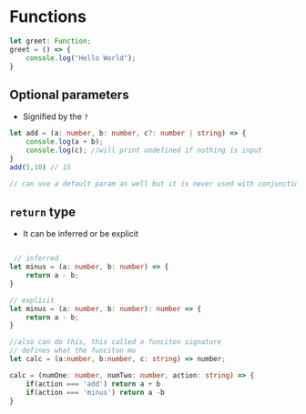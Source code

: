 # Functions
```ts
let greet: Function;
greet = () => {
    console.log("Hello World");
}
```
## Optional parameters
- Signified by the `?`
```ts
let add = (a: number, b: number, c?: number | string) => {
    console.log(a + b);
    console.log(c); //will print undefined if nothing is input
}
add(5,10) // 15

// can use a default param as well but it is never used with conjunction to optional paramters
```

## `return` type
- It can be inferred or be explicit
```ts

 // inferred
let minus = (a: number, b: number) => {
    return a - b;
}

// explicit
let minus = (a: number, b: number): number => {
    return a - b;
}

//also can do this, this called a funciton signature
// defines what the funciton mu
let calc = (a:number, b:number, c: string) => number;

calc = (numOne: number, numTwo: number, action: string) => {
    if(action === 'add') return a + b
    if(action === 'minus') return a -b
}
```